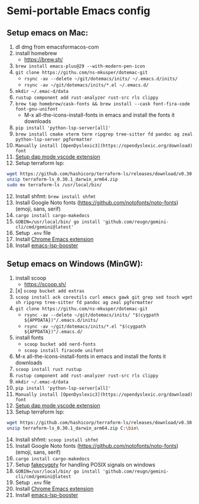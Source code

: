 # Semi-portable Emacs config

<!-- TODO: automate this as part of a Makefile -->
<!-- TODO: add everything to an org-mode file -->

## Setup emacs on Mac:

1. dl dmg from emacsformacos-com
2. install homebrew
   - https://brew.sh/
3. `brew install emacs-plus@29 --with-modern-pen-icon`
4. `git clone https://githu.com/ns-mkusper/dotemac-git`
   - `rsync -av --delete ~/git/dotemacs/inits/ ~/.emacs.d/inits/`
   - `rsync -av ~/git/dotemacs/inits/*.el ~/.emacs.d/`
4. `mkdir ~/.emac-d/data`
5. `rustup component add rust-analyzer rust-src rls clippy`
6. `brew tap homebrew/cask-fonts && brew install --cask font-fira-code font-gnu-unifont`
   - M-x all-the-icons-install-fonts in emacs and install the fonts it downloads
7. `pip install 'python-lsp-server[all]'`
8. `brew install cmake vterm term ripgrep tree-sitter fd pandoc ag zeal python-lsp-server pgformatter`
9. `Manually install [OpenDyslexic3](https://opendyslexic.org/download) font`
10. [Setup dap mode vscode extension](https://github.com/emacs-lsp/dap-mode/issues/554#issuecomment-1171256089)
11. Setup terraform lsp:
   ```bash
wget https://github.com/hashicorp/terraform-ls/releases/download/v0.30.1/terraform-ls_0.30.1_darwin_arm64.zip
unzip terraform-ls_0.30.1_darwin_arm64.zip
sudo mv terraform-ls /usr/local/bin/
```
12. Install shfmt: `brew install shfmt`
13. Install Google Noto fonts (https://github.com/notofonts/noto-fonts) (emoji, sans, serif)
14. `cargo install cargo-makedocs`
15. `GOBIN=/usr/local/bin/ go install 'github.com/reugn/gemini-cli/cmd/gemini@latest'`
16. Setup `.env` file
17. Install [Chrome Emacs extension](https://chromewebstore.google.com/detail/chrome-emacs/dabdpcafiblbndpoadckibiaojbdnpjg)
18. Install [emacs-lsp-booster](https://github.com/blahgeek/emacs-lsp-booster)



## Setup emacs on Windows (MinGW):

1. install scoop
   - https://scoop.sh/
2. [x] `scoop bucket add extras`
3. `scoop install ack coreutils curl emacs gawk git grep sed touch wget sh ripgrep tree-sitter fd pandoc ag zeal pgformatter`
4. `git clone https://githu.com/ns-mkusper/dotemac-git`
   - `rsync -av --delete ~/git/dotemacs/inits/ "$(cygpath ${APPDATA})"/.emacs.d/inits/`
   - `rsync -av ~/git/dotemacs/inits/*.el "$(cygpath ${APPDATA})"/.emacs.d/`
5. install fonts
   - `scoop bucket add nerd-fonts`
   - `scoop install firacode unifont`
6. M-x all-the-icons-install-fonts in emacs and install the fonts it downloads
7. `scoop install rust rustup`
8. `rustup component add rust-analyzer rust-src rls clippy`
9. `mkdir ~/.emac-d/data`
10. `pip install 'python-lsp-server[all]'`
11. `Manually install [OpenDyslexic3](https://opendyslexic.org/download) font`
12. [Setup dap mode vscode extension](https://github.com/emacs-lsp/dap-mode/issues/554#issuecomment-1171256089)
13. Setup terraform lsp:
   ```bash
wget https://github.com/hashicorp/terraform-ls/releases/download/v0.30.1/terraform-ls_0.30.1_windows_amd64.zip
unzip terraform-ls_0.30.1_darwin_arm64.zip C:\bin\
```
14. Install shfmt: `scoop install shfmt`
15. Install Google Noto fonts (https://github.com/notofonts/noto-fonts) (emoji, sans, serif)
16. `cargo install cargo-makedocs`
17. Setup [fakecygpty](https://github.com/d5884/fakecygpty) for handling POSIX signals on windows
18. `GOBIN=/usr/local/bin/ go install 'github.com/reugn/gemini-cli/cmd/gemini@latest`
19. Setup `.env` file
20. Install [Chrome Emacs extension](https://chromewebstore.google.com/detail/chrome-emacs/dabdpcafiblbndpoadckibiaojbdnpjg)
21. Install [emacs-lsp-booster](https://github.com/blahgeek/emacs-lsp-booster)
